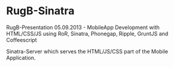 RugB-Sinatra
============

RugB-Presentation 05.09.2013 - MobileApp Development with HTML/CSS/JS using RoR, Sinatra, Phonegap, Ripple, GruntJS and Coffeescript


Sinatra-Server which serves the HTML/JS/CSS part of the Mobile Application.

